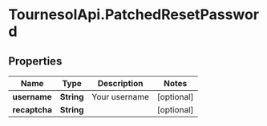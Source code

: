# TournesolApi.PatchedResetPassword

## Properties

Name | Type | Description | Notes
------------ | ------------- | ------------- | -------------
**username** | **String** | Your username | [optional] 
**recaptcha** | **String** |  | [optional] 


